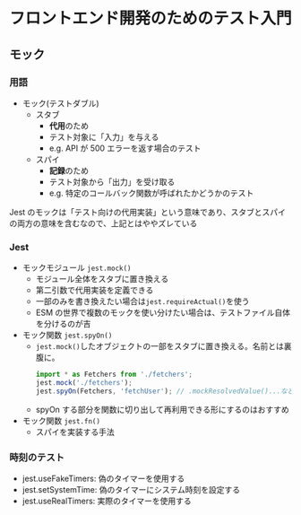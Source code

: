 # フロントエンド開発のためのテスト入門

## モック

### 用語

- モック(テストダブル)
  - スタブ
    - **代用**のため
    - テスト対象に「入力」を与える
    - e.g. API が 500 エラーを返す場合のテスト
  - スパイ
    - **記録**のため
    - テスト対象から「出力」を受け取る
    - e.g. 特定のコールバック関数が呼ばれたかどうかのテスト

Jest のモックは「テスト向けの代用実装」という意味であり、スタブとスパイの両方の意味を含むなので、上記とはややズレている

### Jest

- モックモジュール `jest.mock()`
  - モジュール全体をスタブに置き換える
  - 第二引数で代用実装を定義できる
  - 一部のみを書き換えたい場合は`jest.requireActual()`を使う
  - ESM の世界で複数のモックを使い分けたい場合は、テストファイル自体を分けるのが吉
- モック関数 `jest.spyOn()`
  - `jest.mock()`したオブジェクトの一部をスタブに置き換える。名前とは裏腹に。
    ```ts
    import * as Fetchers from './fetchers';
    jest.mock('./fetchers');
    jest.spyOn(Fetchers, 'fetchUser'); // .mockResolvedValue()...などを使える
    ```
  - spyOn する部分を関数に切り出して再利用できる形にするのはおすすめ
- モック関数 `jest.fn()`
  - スパイを実装する手法

### 時刻のテスト

- jest.useFakeTimers: 偽のタイマーを使用する
- jest.setSystemTime: 偽のタイマーにシステム時刻を設定する
- jest.useRealTimers: 実際のタイマーを使用する
